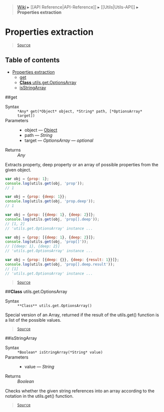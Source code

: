 > [Wiki](Home) ▸ [[API Reference|API-Reference]] ▸ [[Utils|Utils-API]] ▸ **Properties extraction**

# Properties extraction

> [`Source`](/Neft-io/neft/blob/8a7d1218650a3ad43d88cdbda24dae5a72a732ea/src/utils/namespace.litcoffee#properties-extraction)

## Table of contents
* [Properties extraction](#properties-extraction)
  * [get](#get)
  * [**Class** utils.get.OptionsArray](#class-utilsgetoptionsarray)
  * [isStringArray](#isstringarray)

##get
<dl><dt>Syntax</dt><dd><code>&#x2A;Any&#x2A; get(&#x2A;Object&#x2A; object, &#x2A;String&#x2A; path, [&#x2A;OptionsArray&#x2A; target])</code></dd><dt>Parameters</dt><dd><ul><li>object — <a href="/Neft-io/neft/wiki/API/Utils-API#isobject">Object</a></li><li>path — <i>String</i></li><li>target — <i>OptionsArray</i> — <i>optional</i></li></ul></dd><dt>Returns</dt><dd><i>Any</i></dd></dl>
Extracts property, deep property or an array of possible properties from the given object.

```javascript
var obj = {prop: 1};
console.log(utils.get(obj, 'prop'));
// 1

var obj = {prop: {deep: 1}};
console.log(utils.get(obj, 'prop.deep'));
// 1

var obj = {prop: [{deep: 1}, {deep: 2}]};
console.log(utils.get(obj, 'prop[].deep'));
// [1, 2]
// 'utils.get.OptionsArray' instance ...

var obj = {prop: [{deep: 1}, {deep: 2}]};
console.log(utils.get(obj, 'prop[]'));
// [{deep: 1}, {deep: 2}]
// 'utils.get.OptionsArray' instance ...

var obj = {prop: [{deep: {}}, {deep: {result: 1}}]};
console.log(utils.get(obj, 'prop[].deep.result'));
// [1]
// 'utils.get.OptionsArray' instance ...
```

> [`Source`](/Neft-io/neft/blob/8a7d1218650a3ad43d88cdbda24dae5a72a732ea/src/utils/namespace.litcoffee#get)

##**Class** utils.get.OptionsArray
<dl><dt>Syntax</dt><dd><code>&#x2A;&#x2A;Class&#x2A;&#x2A; utils.get.OptionsArray()</code></dd></dl>
Special version of an Array, returned if the result of the utils.get()
function is a list of the possible values.

> [`Source`](/Neft-io/neft/blob/8a7d1218650a3ad43d88cdbda24dae5a72a732ea/src/utils/namespace.litcoffee#class-utilsgetoptionsarray)

##isStringArray
<dl><dt>Syntax</dt><dd><code>&#x2A;Boolean&#x2A; isStringArray(&#x2A;String&#x2A; value)</code></dd><dt>Parameters</dt><dd><ul><li>value — <i>String</i></li></ul></dd><dt>Returns</dt><dd><i>Boolean</i></dd></dl>
Checks whether the given string references into an array according
to the notation in the utils.get() function.

> [`Source`](/Neft-io/neft/blob/8a7d1218650a3ad43d88cdbda24dae5a72a732ea/src/utils/namespace.litcoffee#isstringarray)

